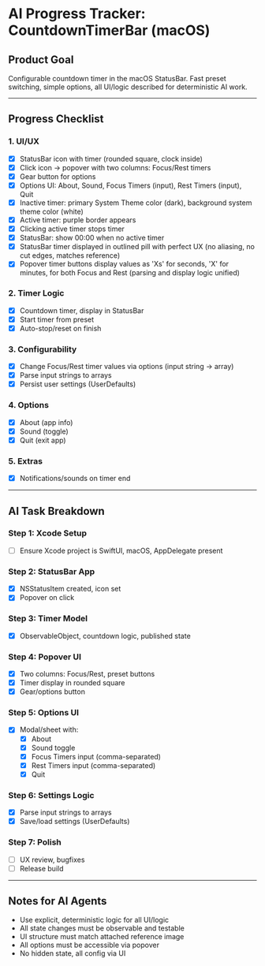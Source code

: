 # AI Progress Tracker: CountdownTimerBar (macOS)

## Product Goal

Configurable countdown timer in the macOS StatusBar. Fast preset switching, simple options, all UI/logic described for deterministic AI work.

---

## Progress Checklist

### 1. UI/UX

- [x] StatusBar icon with timer (rounded square, clock inside)
- [x] Click icon → popover with two columns: Focus/Rest timers
- [x] Gear button for options
- [x] Options UI: About, Sound, Focus Timers (input), Rest Timers (input), Quit
- [x] Inactive timer: primary System Theme color (dark), background system theme color (white)
- [x] Active timer: purple border appears
- [x] Clicking active timer stops timer
- [x] StatusBar: show 00:00 when no active timer
- [x] StatusBar timer displayed in outlined pill with perfect UX (no aliasing, no cut edges, matches reference)
- [x] Popover timer buttons display values as 'Xs' for seconds, 'X' for minutes, for both Focus and Rest (parsing and display logic unified)

### 2. Timer Logic

- [x] Countdown timer, display in StatusBar
- [x] Start timer from preset
- [x] Auto-stop/reset on finish

### 3. Configurability

- [x] Change Focus/Rest timer values via options (input string → array)
- [x] Parse input strings to arrays
- [x] Persist user settings (UserDefaults)

### 4. Options

- [x] About (app info)
- [x] Sound (toggle)
- [x] Quit (exit app)

### 5. Extras

- [x] Notifications/sounds on timer end

---

## AI Task Breakdown

### Step 1: Xcode Setup

- [ ] Ensure Xcode project is SwiftUI, macOS, AppDelegate present

### Step 2: StatusBar App

- [x] NSStatusItem created, icon set
- [x] Popover on click

### Step 3: Timer Model

- [x] ObservableObject, countdown logic, published state

### Step 4: Popover UI

- [x] Two columns: Focus/Rest, preset buttons
- [x] Timer display in rounded square
- [x] Gear/options button

### Step 5: Options UI

- [x] Modal/sheet with:
  - [x] About
  - [x] Sound toggle
  - [x] Focus Timers input (comma-separated)
  - [x] Rest Timers input (comma-separated)
  - [x] Quit

### Step 6: Settings Logic

- [x] Parse input strings to arrays
- [x] Save/load settings (UserDefaults)

### Step 7: Polish

- [ ] UX review, bugfixes
- [ ] Release build

---

## Notes for AI Agents

- Use explicit, deterministic logic for all UI/logic
- All state changes must be observable and testable
- UI structure must match attached reference image
- All options must be accessible via popover
- No hidden state, all config via UI
